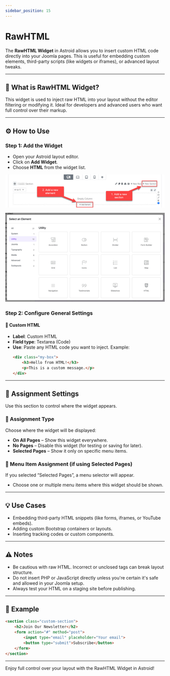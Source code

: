 ```yaml
---
sidebar_position: 15
---
```


# RawHTML

The **RawHTML Widget** in Astroid allows you to insert custom HTML code directly into your Joomla pages. This is useful for embedding custom elements, third-party scripts (like widgets or iframes), or advanced layout tweaks.

---

## 📌 What is RawHTML Widget?

This widget is used to inject raw HTML into your layout without the editor filtering or modifying it. Ideal for developers and advanced users who want full control over their markup.

---

## ⚙️ How to Use

### Step 1: Add the Widget
- Open your Astroid layout editor.
- Click on **Add Widget**.
- Choose **HTML** from the widget list.

![add-element.jpeg](../../static/img/widgets/add-element.jpeg)

![select-ultilities.jpg](../../static/img/widgets/select-ultilities.jpg)

### Step 2: Configure General Settings

#### 🔸 Custom HTML
- **Label**: Custom HTML
- **Field type**: Textarea (Code)
- **Use**: Paste any HTML code you want to inject. Example:
  ```html
  <div class="my-box">
      <h3>Hello from HTML!</h3>
      <p>This is a custom message.</p>
  </div>
  ```

---

## 📄 Assignment Settings

Use this section to control where the widget appears.

### 🔹 Assignment Type
Choose where the widget will be displayed:
- **On All Pages** – Show this widget everywhere.
- **No Pages** – Disable this widget (for testing or saving for later).
- **Selected Pages** – Show it only on specific menu items.

### 🔹 Menu Item Assignment (if using Selected Pages)
If you selected “Selected Pages”, a menu selector will appear.
- Choose one or multiple menu items where this widget should be shown.

---

## 💡 Use Cases

- Embedding third-party HTML snippets (like forms, iframes, or YouTube embeds).
- Adding custom Bootstrap containers or layouts.
- Inserting tracking codes or custom components.

---

## ⚠️ Notes

- Be cautious with raw HTML. Incorrect or unclosed tags can break layout structure.
- Do not insert PHP or JavaScript directly unless you're certain it's safe and allowed in your Joomla setup.
- Always test your HTML on a staging site before publishing.

---

## 🧪 Example

```html
<section class="custom-section">
    <h2>Join Our Newsletter</h2>
    <form action="#" method="post">
        <input type="email" placeholder="Your email">
        <button type="submit">Subscribe</button>
    </form>
</section>
```

---

Enjoy full control over your layout with the RawHTML Widget in Astroid!